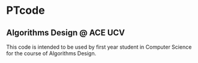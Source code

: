 # PTcode
## Algorithms Design @ ACE UCV
This code is intended to be used by first year student in Computer Science for the course of Algorithms Design.
